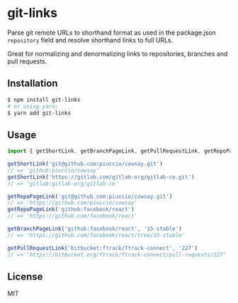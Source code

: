 # git-links

Parse git remote URLs to shorthand format as used in the package.json `repository` field and resolve shorthand links to full URLs.

Great for normalizing and denormalizing links to repositories, branches and pull requests.


## Installation

```sh
$ npm install git-links
# or using yarn:
$ yarn add git-links
```


## Usage

```js
import { getShortLink, getBranchPageLink, getPullRequestLink, getRepoPageLink } from 'git-links'

getShortLink('git@github.com:piuccio/cowsay.git')
// => 'github:piuccio/cowsay'
getShortLink('https://gitlab.com/gitlab-org/gitlab-ce.git')
// => 'gitlab:gitlab-org/gitlab-ce'

getRepoPageLink('git@github.com:piuccio/cowsay.git')
// => 'https://github.com/piuccio/cowsay'
getRepoPageLink('github:facebook/react')
// => 'https://github.com/facebook/react'

getBranchPageLink('github:facebook/react', '15-stable')
// => 'https://github.com/facebook/react/tree/15-stable'

getPullRequestLink('bitbucket:ftrack/ftrack-connect', '227')
// => 'https://bitbucket.org/ftrack/ftrack-connect/pull-requests/227'
```


## License

MIT
